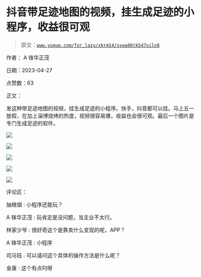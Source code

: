 # 抖音带足迹地图的视频，挂生成足迹的小程序，收益很可观

> 原文：[`www.yuque.com/for_lazy/xkrm14/svwa86tk547siln8`](https://www.yuque.com/for_lazy/xkrm14/svwa86tk547siln8)

作者： A 锋华正茂

日期：2023-04-27

点赞数：63

正文：

发这种带足迹地图的视频，挂生成足迹的小程序。快手，抖音都可以挂。马上五一放假，在加上淄博烧烤的热度，视频很容易爆，收益也会很可观。最后一个图片是专门生成足迹的软件。

![](img/328509dfb4bccadcb8db73dc789b9881.png)

![](img/0faf4bf9d7e0fb1fb0c99a425851e131.png)

![](img/098c44a58035bc1dd5bb41933d0c5c6f.png)

![](img/365820c036a0f8f1c7872f074ad34c28.png)

![](img/ea8acef9d3c5e1d93145da579b9363d5.png)

评论区：

抽根烟 : 小程序还能玩？

A 锋华正茂 : 玩肯定是没问题，当主业不太行。

林家少爷 : 很好奇这个是靠卖什么变现的呢，APP？

A 锋华正茂 : 小程序

司马钰 : 可以请问这个具体的操作方法是什么呢？

金康 : 这个有点叼呀



